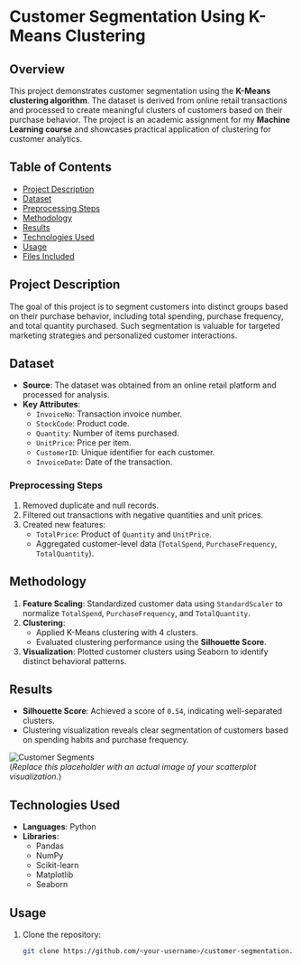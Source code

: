 # Customer Segmentation Using K-Means Clustering

## Overview

This project demonstrates customer segmentation using the **K-Means clustering algorithm**. The dataset is derived from online retail transactions and processed to create meaningful clusters of customers based on their purchase behavior. The project is an academic assignment for my **Machine Learning course** and showcases practical application of clustering for customer analytics.

## Table of Contents
- [Project Description](#project-description)
- [Dataset](#dataset)
- [Preprocessing Steps](#preprocessing-steps)
- [Methodology](#methodology)
- [Results](#results)
- [Technologies Used](#technologies-used)
- [Usage](#usage)
- [Files Included](#files-included)

## Project Description

The goal of this project is to segment customers into distinct groups based on their purchase behavior, including total spending, purchase frequency, and total quantity purchased. Such segmentation is valuable for targeted marketing strategies and personalized customer interactions.

## Dataset

- **Source**: The dataset was obtained from an online retail platform and processed for analysis. 
- **Key Attributes**:
  - `InvoiceNo`: Transaction invoice number.
  - `StockCode`: Product code.
  - `Quantity`: Number of items purchased.
  - `UnitPrice`: Price per item.
  - `CustomerID`: Unique identifier for each customer.
  - `InvoiceDate`: Date of the transaction.

### Preprocessing Steps

1. Removed duplicate and null records.
2. Filtered out transactions with negative quantities and unit prices.
3. Created new features:
   - `TotalPrice`: Product of `Quantity` and `UnitPrice`.
   - Aggregated customer-level data (`TotalSpend`, `PurchaseFrequency`, `TotalQuantity`).

## Methodology

1. **Feature Scaling**: Standardized customer data using `StandardScaler` to normalize `TotalSpend`, `PurchaseFrequency`, and `TotalQuantity`.
2. **Clustering**: 
   - Applied K-Means clustering with 4 clusters.
   - Evaluated clustering performance using the **Silhouette Score**.
3. **Visualization**: Plotted customer clusters using Seaborn to identify distinct behavioral patterns.

## Results

- **Silhouette Score**: Achieved a score of `0.54`, indicating well-separated clusters.
- Clustering visualization reveals clear segmentation of customers based on spending habits and purchase frequency.

![Customer Segments](cluster_visualization.png)  
(*Replace this placeholder with an actual image of your scatterplot visualization.*)

## Technologies Used

- **Languages**: Python
- **Libraries**: 
  - Pandas
  - NumPy
  - Scikit-learn
  - Matplotlib
  - Seaborn

## Usage

1. Clone the repository:
   ```bash
   git clone https://github.com/<your-username>/customer-segmentation.git

